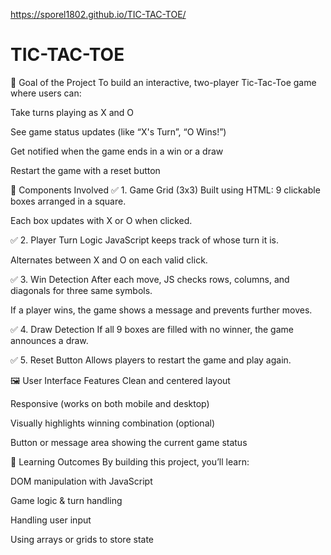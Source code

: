  https://sporel1802.github.io/TIC-TAC-TOE/
# TIC-TAC-TOE
🎯 Goal of the Project
To build an interactive, two-player Tic-Tac-Toe game where users can:

Take turns playing as X and O

See game status updates (like “X's Turn”, “O Wins!”)

Get notified when the game ends in a win or a draw

Restart the game with a reset button

🧩 Components Involved
✅ 1. Game Grid (3x3)
Built using HTML: 9 clickable boxes arranged in a square.

Each box updates with X or O when clicked.

✅ 2. Player Turn Logic
JavaScript keeps track of whose turn it is.

Alternates between X and O on each valid click.

✅ 3. Win Detection
After each move, JS checks rows, columns, and diagonals for three same symbols.

If a player wins, the game shows a message and prevents further moves.

✅ 4. Draw Detection
If all 9 boxes are filled with no winner, the game announces a draw.

✅ 5. Reset Button
Allows players to restart the game and play again.

🖼️ User Interface Features
Clean and centered layout

Responsive (works on both mobile and desktop)

Visually highlights winning combination (optional)

Button or message area showing the current game status

🧠 Learning Outcomes
By building this project, you’ll learn:

DOM manipulation with JavaScript

Game logic & turn handling

Handling user input

Using arrays or grids to store state
